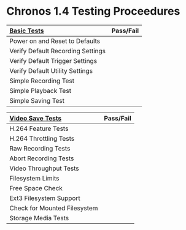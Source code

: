 Chronos 1.4 Testing Proceedures
===============================

| [Basic Tests](BASIC.md)           | Pass/Fail |
|:--------------------------------- | --------- |
| Power on and Reset to Defaults    |           |
| Verify Default Recording Settings |           |
| Verify Default Trigger Settings   |           |
| Verify Default Utility Settings   |           |
| Simple Recording Test             |           |
| Simple Playback Test              |           |
| Simple Saving Test                |           |

| [Video Save Tests](VIDEOSAVE.md)  | Pass/Fail |
|:--------------------------------- | --------- |
| H.264 Feature Tests               |           |
| H.264 Throttling Tests            |           |
| Raw Recording Tests               |           |
| Abort Recording Tests             |           |
| Video Throughput Tests            |           |
| Filesystem Limits                 |           |
| Free Space Check                  |           |
| Ext3 Filesystem Support           |           |
| Check for Mounted Filesystem      |           |
| Storage Media Tests               |           |